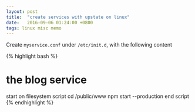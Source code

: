 ```yaml
---
layout: post
title:  "create services with upstate on linux"
date:   2016-09-06 01:24:00 +0800
tags: linux misc memo
---
```

Create `myservice.conf` under `/etc/init.d`, with the following content

{% highlight bash %}
# the blog service
start on filesystem
script
        cd /public/www
        npm start --production
end script
{% endhighlight %}
